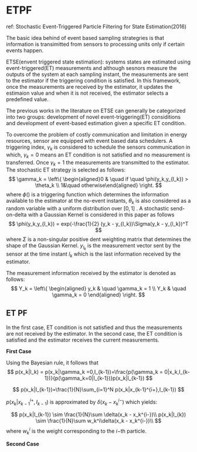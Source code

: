 # ETPF

ref: Stochastic Event-Triggered Particle Filtering for State Estimation(2016)



The basic idea behind of event based sampling strategries is that information is transimitted from sensors to processing units only if certain events happen.

ETSE(envent triggered state estimation): systems states are estimated using event-triggered(ET) measurements and although sesnors measure the outputs of the system at each sampling instant, the measurements are sent to the estimator if the triggering condition is satisfied.  In this framework, once the measurements are received by the estimator, it updates the estimaion value and when it is not received, the estimator selects a predefined value. 



The previous works in the literature on ETSE can generally be categorized into two groups: development of novel event-triggering(ET) considitions and development of event-based estimation given a specific ET condition. 

To overcome the problem of costly communication and limitation in energy resources, sensor are equipped with event based data schedulers. A triggering index, $\gamma_k$ is considered to schedule the sensors communication in which, $\gamma_k = 0$ means an ET condition is not satisfied and no measurement is transferred. Once $\gamma_k = 1$ the measurements are transmitted to the estimator.  The stochastic ET strategy is selected as follows:
$$
\gamma_k = \left\{ \begin{aligned}0 & \quad if  \quad \phi(y_k,y_{l_k}) > \theta_k \\
1&\quad otherwise\end{aligned} \right.
$$
where $\phi()$ is a triggering function which determines the information available to the estimator at the no-event instants, $\theta_k$ is also considered as a random variable with a uniform distribution over $[0,1]$ . A stochastic send-on-delta with a Gaussian Kernel is considered in this paper as follows
$$
\phi(y_k,y_{l_k}) = exp(-\frac{1}{2} (y_k - y_{l_k})\Sigma(y_k - y_{l_k})^T
$$
where $\Sigma$ is a non-singular positive dent weighting matrix that determines the shape of the Gaussian Kernel. $y_{l_k}$ is the measurement vector sent by the sensor at the time instant $l_k$ which is the last information received by the estimator. 



The measurement information received by the estimator is denoted as follows:
$$
Y_k = \left\{
\begin{aligned}
y_k & \quad \gamma_k = 1 \\
Y_k & \quad \gamma_k = 0
\end{aligned}
\right.
$$

## ET PF

In the first case, ET condition is not satisfied and thus the measurements are not received by the estimator. In the second case, the ET condition is satisfied and the estimator receives the current measurements.

**First Case**

Using the Bayesian rule, it follows that
$$
p(x_k|I_k) = p(x_k|\gamma_k =0,I_{k-1})=\frac{p(\gamma_k = 0|x_k,I_{k-1})}{p(\gamma_k=0|I_{k-1})}p(x_k|I_{k-1})
$$

$$
p(x_k|I_{k-1})=\frac{1}{N}\sum_{i=1}^N p(x_k|x_{k-1}^{i+},I_{k-1})
$$


$p(x_k|x_{k-1}^{i+},I_{k-1})$ is approximated by $\delta(x_k - x_k^{i-})$ which yields:


$$
p(x_k|I_{k-1}) \sim \frac{1}{N}\sum \delta(x_k - x_k^{i-})\\
p(x_k|I_{k}) \sim \frac{1}{N}\sum w_k^i\delta(x_k - x_k^{i-})\\
$$
where $w_k^i$ is the weight corresponding to the $i-$th particle.

**Second Case**




